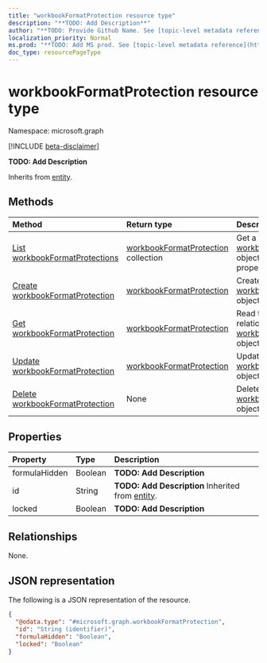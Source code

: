 ```yaml
---
title: "workbookFormatProtection resource type"
description: "**TODO: Add Description**"
author: "**TODO: Provide Github Name. See [topic-level metadata reference](https://msgo.azurewebsites.net/add/document/guidelines/metadata.html#topic-level-metadata)**"
localization_priority: Normal
ms.prod: "**TODO: Add MS prod. See [topic-level metadata reference](https://msgo.azurewebsites.net/add/document/guidelines/metadata.html#topic-level-metadata)**"
doc_type: resourcePageType
---
```


# workbookFormatProtection resource type

Namespace: microsoft.graph

[!INCLUDE [beta-disclaimer](../../includes/beta-disclaimer.md)]

**TODO: Add Description**


Inherits from [entity](../resources/entity.md).

## Methods
|Method|Return type|Description|
|:---|:---|:---|
|[List workbookFormatProtections](../api/workbookformatprotection-list.md)|[workbookFormatProtection](../resources/workbookformatprotection.md) collection|Get a list of the [workbookFormatProtection](../resources/workbookformatprotection.md) objects and their properties.|
|[Create workbookFormatProtection](../api/workbookformatprotection-create.md)|[workbookFormatProtection](../resources/workbookformatprotection.md)|Create a new [workbookFormatProtection](../resources/workbookformatprotection.md) object.|
|[Get workbookFormatProtection](../api/workbookformatprotection-get.md)|[workbookFormatProtection](../resources/workbookformatprotection.md)|Read the properties and relationships of a [workbookFormatProtection](../resources/workbookformatprotection.md) object.|
|[Update workbookFormatProtection](../api/workbookformatprotection-update.md)|[workbookFormatProtection](../resources/workbookformatprotection.md)|Update the properties of a [workbookFormatProtection](../resources/workbookformatprotection.md) object.|
|[Delete workbookFormatProtection](../api/workbookformatprotection-delete.md)|None|Deletes a [workbookFormatProtection](../resources/workbookformatprotection.md) object.|

## Properties
|Property|Type|Description|
|:---|:---|:---|
|formulaHidden|Boolean|**TODO: Add Description**|
|id|String|**TODO: Add Description** Inherited from [entity](../resources/entity.md).|
|locked|Boolean|**TODO: Add Description**|

## Relationships
None.

## JSON representation
The following is a JSON representation of the resource.
<!-- {
  "blockType": "resource",
  "keyProperty": "id",
  "@odata.type": "microsoft.graph.workbookFormatProtection",
  "baseType": "microsoft.graph.entity",
  "openType": false
}
-->
``` json
{
  "@odata.type": "#microsoft.graph.workbookFormatProtection",
  "id": "String (identifier)",
  "formulaHidden": "Boolean",
  "locked": "Boolean"
}
```

